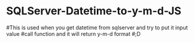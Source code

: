 # SQLServer-Datetime-to-y-m-d-JS
#This is used when you get datetime from sqlserver and try to put it input value
#call function and it will return y-m-d format
#;D
